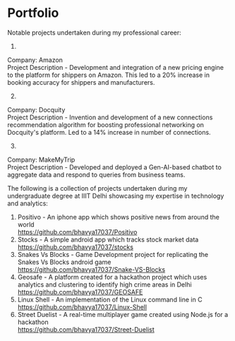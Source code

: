 # Portfolio

Notable projects undertaken during my professional career:

1. 

Company: Amazon <br/>
Project Description - Development and integration of a new pricing engine to the platform for shippers on Amazon. This led to a 20% increase in booking accuracy for shippers and manufacturers.

2.

Company: Docquity <br/>
Project Description - Invention and development of a new connections recommendation algorithm for boosting professional networking on Docquity's platform. Led to a 14% increase in number of connections.

3.

Company: MakeMyTrip <br/>
Project Description - Developed and deployed a Gen-AI-based chatbot to aggregate data and respond to queries from business teams.


The following is a collection of projects undertaken during my undergraduate degree at IIIT Delhi showcasing my expertise in technology and analytics:

1. Positivo - An iphone app which shows positive news from around the world <br/>
    https://github.com/bhavya17037/Positivo
2. Stocks - A simple android app which tracks stock market data <br/>
    https://github.com/bhavya17037/stocks
3. Snakes Vs Blocks - Game Development project for replicating the Snakes Vs Blocks android game <br/>
    https://github.com/bhavya17037/Snake-VS-Blocks
4. Geosafe - A platform created for a hackathon project which uses analytics and clustering to identify high crime areas in Delhi <br/>
    https://github.com/bhavya17037/GEOSAFE
5. Linux Shell - An implementation of the Linux command line in C <br/>
    https://github.com/bhavya17037/Linux-Shell
6. Street Duelist - A real-time multiplayer game created using Node.js for a hackathon <br/>
    https://github.com/bhavya17037/Street-Duelist
